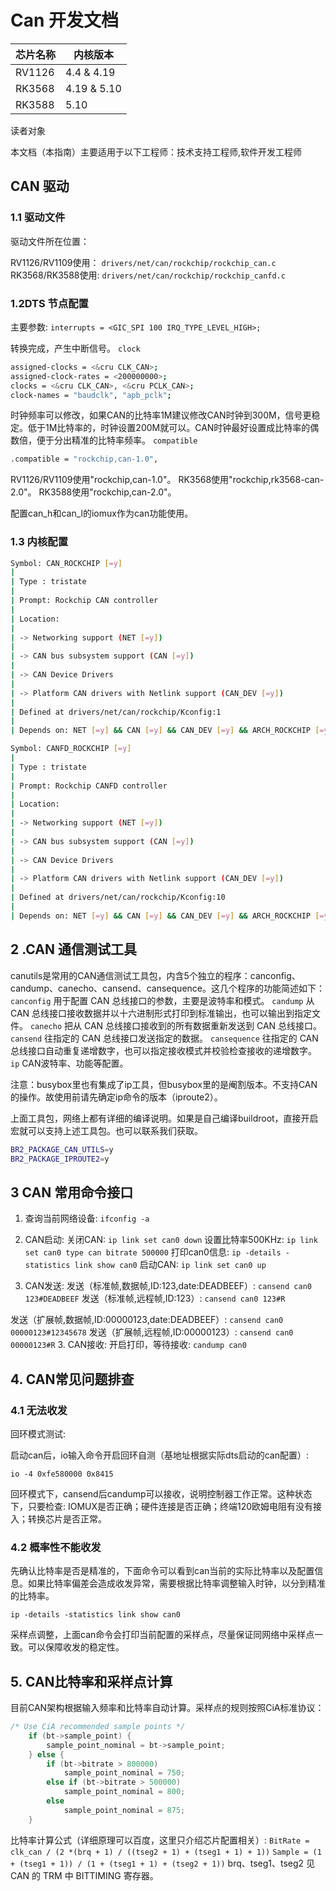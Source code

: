 # Can 开发⽂档

| 芯片名称 | 内核版本 |
|--|--|
| RV1126 | 4.4 & 4.19 |
| RK3568 | 4.19 & 5.10 |
| RK3588 | 5.10 |

 读者对象

 本⽂档（本指南）主要适⽤于以下⼯程师：技术⽀持⼯程师,软件开发⼯程师


##   **CAN** 驱动

### 1.1  驱动⽂件


 驱动⽂件所在位置：

 RV1126/RV1109使⽤：
`drivers/net/can/rockchip/rockchip_can.c`
 RK3568/RK3588使⽤:
`drivers/net/can/rockchip/rockchip_canfd.c`

### 1.2**DTS** 节点配置

 主要参数:
 `interrupts = <GIC_SPI 100 IRQ_TYPE_LEVEL_HIGH>;`

 转换完成，产⽣中断信号。
 `clock`
 ```bash
 assigned-clocks = <&cru CLK_CAN>;
assigned-clock-rates = <200000000>;
clocks = <&cru CLK_CAN>, <&cru PCLK_CAN>;
clock-names = "baudclk", "apb_pclk";
 ```

 时钟频率可以修改，如果CAN的⽐特率1M建议修改CAN时钟到300M，信号更稳定。低于1M⽐特率的，时钟设置200M就可以。CAN时钟最好设置成⽐特率的偶数倍，便于分出精准的⽐特率频率。
`compatible`
```bash
.compatible = "rockchip,can-1.0",
```
 RV1126/RV1109使⽤\"rockchip,can-1.0\"。
 RK3568使⽤\"rockchip,rk3568-can-2.0\"。
 RK3588使⽤\"rockchip,can-2.0\"。

 配置can\_h和can\_l的iomux作为can功能使⽤。

### 1.3 内核配置
```bash
Symbol: CAN_ROCKCHIP [=y]
|
| Type : tristate
|
| Prompt: Rockchip CAN controller
|
| Location:
|
| -> Networking support (NET [=y])
|
| -> CAN bus subsystem support (CAN [=y])
|
| -> CAN Device Drivers
|
| -> Platform CAN drivers with Netlink support (CAN_DEV [=y])
|
| Defined at drivers/net/can/rockchip/Kconfig:1
|
| Depends on: NET [=y] && CAN [=y] && CAN_DEV [=y] && ARCH_ROCKCHIP [=y]
```
```bash
Symbol: CANFD_ROCKCHIP [=y]
|
| Type : tristate
|
| Prompt: Rockchip CANFD controller
|
| Location:
|
| -> Networking support (NET [=y])
|
| -> CAN bus subsystem support (CAN [=y])
|
| -> CAN Device Drivers
|
| -> Platform CAN drivers with Netlink support (CAN_DEV [=y])
|
| Defined at drivers/net/can/rockchip/Kconfig:10
|
| Depends on: NET [=y] && CAN [=y] && CAN_DEV [=y] && ARCH_ROCKCHIP [=y]
```

## 2 .**CAN** 通信测试⼯具

 canutils是常⽤的CAN通信测试⼯具包，内含5个独⽴的程序：canconfig、candump、canecho、cansend、cansequence。这⼏个程序的功能简述如下：
`canconfig`
 ⽤于配置 CAN 总线接口的参数，主要是波特率和模式。
`candump`
 从 CAN 总线接口接收数据并以⼗六进制形式打印到标准输出，也可以输出到指定⽂件。
 `canecho`
 把从 CAN 总线接口接收到的所有数据重新发送到 CAN 总线接口。
`cansend`
 往指定的 CAN 总线接口发送指定的数据。
`cansequence`
 往指定的 CAN总线接口⾃动重复递增数字，也可以指定接收模式并校验检查接收的递增数字。
`ip`
 CAN波特率、功能等配置。

 注意：busybox⾥也有集成了ip⼯具，但busybox⾥的是阉割版本。不⽀持CAN的操作。故使⽤前请先确定ip命令的版本（iproute2）。

 上⾯⼯具包，⽹络上都有详细的编译说明。如果是⾃⼰编译buildroot，直接开启宏就可以⽀持上述⼯具包。也可以联系我们获取。
 ```bash
 BR2_PACKAGE_CAN_UTILS=y
BR2_PACKAGE_IPROUTE2=y
 ```

## 3 **CAN** 常⽤命令接口


1. 查询当前⽹络设备:
`ifconfig -a`
2. CAN启动:
关闭CAN:
`ip link set can0 down`
设置⽐特率500KHz:
`ip link set can0 type can bitrate 500000`
打印can0信息:
`ip -details -statistics link show can0`
启动CAN:
`ip link set can0 up`

3. CAN发送:
发送（标准帧,数据帧,ID:123,date:DEADBEEF）:
`cansend can0 123#DEADBEEF`
发送（标准帧,远程帧,ID:123）:
`cansend can0 123#R`

发送（扩展帧,数据帧,ID:00000123,date:DEADBEEF）:
`cansend can0 00000123#12345678`
发送（扩展帧,远程帧,ID:00000123）:
`cansend can0 00000123#R`
3. CAN接收:
开启打印，等待接收:
`candump can0`

  ## 4. CAN常见问题排查

### 4.1 无法收发

回环模式测试:

启动can后，io输入命令开启回环自测（基地址根据实际dts启动的can配置）:

`io -4 0xfe580000 0x8415`

回环模式下，cansend后candump可以接收，说明控制器工作正常。这种状态下，只要检查: IOMUX是否正确；硬件连接是否正确；终端120欧姆电阻有没有接入；转换芯片是否正常。

### 4.2 概率性不能收发

先确认比特率是否是精准的，下面命令可以看到can当前的实际比特率以及配置信息。如果比特率偏差会造成收发异常，需要根据比特率调整输入时钟，以分到精准的比特率。

`ip -details -statistics link show can0`

采样点调整，上面can命令会打印当前配置的采样点，尽量保证同网络中采样点一致。可以保障收发的稳定性。

## 5. CAN比特率和采样点计算

目前CAN架构根据输入频率和比特率自动计算。采样点的规则按照CiA标准协议：

```c
/* Use CiA recommended sample points */
    if (bt->sample_point) {
        sample_point_nominal = bt->sample_point;
    } else {
        if (bt->bitrate > 800000)
            sample_point_nominal = 750;
        else if (bt->bitrate > 500000)
            sample_point_nominal = 800;
        else
            sample_point_nominal = 875;
    }
  ```  

比特率计算公式（详细原理可以百度，这里只介绍芯片配置相关）:
`BitRate = clk_can / (2 *(brq + 1) / ((tseg2 + 1) + (tseg1 + 1) + 1))`
`Sample = (1 + (tseg1 + 1)) / (1 + (tseg1 + 1) + (tseg2 + 1))`
brq、tseg1、tseg2 见 CAN 的 TRM 中 BITTIMING 寄存器。
